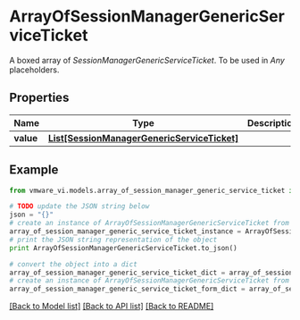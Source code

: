 # ArrayOfSessionManagerGenericServiceTicket

A boxed array of *SessionManagerGenericServiceTicket*. To be used in *Any* placeholders. 

## Properties
Name | Type | Description | Notes
------------ | ------------- | ------------- | -------------
**value** | [**List[SessionManagerGenericServiceTicket]**](SessionManagerGenericServiceTicket.md) |  | 

## Example

```python
from vmware_vi.models.array_of_session_manager_generic_service_ticket import ArrayOfSessionManagerGenericServiceTicket

# TODO update the JSON string below
json = "{}"
# create an instance of ArrayOfSessionManagerGenericServiceTicket from a JSON string
array_of_session_manager_generic_service_ticket_instance = ArrayOfSessionManagerGenericServiceTicket.from_json(json)
# print the JSON string representation of the object
print ArrayOfSessionManagerGenericServiceTicket.to_json()

# convert the object into a dict
array_of_session_manager_generic_service_ticket_dict = array_of_session_manager_generic_service_ticket_instance.to_dict()
# create an instance of ArrayOfSessionManagerGenericServiceTicket from a dict
array_of_session_manager_generic_service_ticket_form_dict = array_of_session_manager_generic_service_ticket.from_dict(array_of_session_manager_generic_service_ticket_dict)
```
[[Back to Model list]](../README.md#documentation-for-models) [[Back to API list]](../README.md#documentation-for-api-endpoints) [[Back to README]](../README.md)


